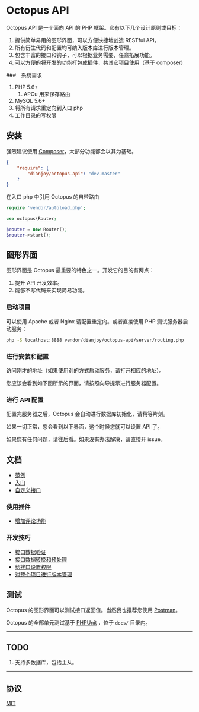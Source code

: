 Octopus API
========

Octopus API 是一个面向 API 的 PHP 框架。它有以下几个设计原则或目标：

1. 提供简单易用的图形界面，可以方便快捷地创造 RESTful API。
2. 所有衍生代码和配置均可纳入版本库进行版本管理。
3. 包含丰富的接口和钩子，可以根据业务需要，任意拓展功能。
4. 可以方便的将开发的功能打包成插件，共其它项目使用（基于 composer)

###　系统需求

1. PHP 5.6+
    1. APCu 用来保存路由
2. MySQL 5.6+
3. 将所有请求重定向到入口 php
4. 工作目录的写权限

## 安装

强烈建议使用 [Composer](https://getcomposer.org/)，大部分功能都会以其为基础。

```json
{
    "require": {
        "dianjoy/octopus-api": "dev-master"
    }
}
```
    
在入口 php 中引用 Octopus 的自带路由

```php
require 'vendor/autoload.php';

use octopus\Router;

$router = new Router();
$router->start();
```

## 图形界面

图形界面是 Octopus 最重要的特色之一。开发它的目的有两点：

1. 提升 API 开发效率。
2. 能够不写代码来实现简易功能。

### 启动项目

可以使用 Apache 或者 Nginx 请配置重定向。或者直接使用 PHP 测试服务器启动服务：

```bash
php -S localhost:8888 vendor/dianjoy/octopus-api/server/routing.php
```

### 进行安装和配置

访问刚才的地址（如果使用别的方式启动服务，请打开相应的地址）。

您应该会看到如下图所示的界面，请按照向导提示进行服务器配置。

### 进行 API 配置

配置完服务器之后，Octopus 会自动进行数据库初始化，请稍等片刻。

如果一切正常，您会看到以下界面，这个时候您就可以设置 API 了。

如果您有任何问题，请往后看。如果没有办法解决，请直接开 issue。

## 文档

* [范例](./docs/sample.md)
* [入门](./docs/get-started.md)
* [自定义接口](./docs/custom-api)

### 使用插件

* [增加评论功能](./docs/plugin/comment.md)

### 开发技巧

* [接口数据验证](./doc/api/validate.md)
* [接口数据转换和预处理](./doc/api/data-convertor.md)
* [给接口设置权限](./doc/api/auth.md)
* [对整个项目进行版本管理](./doc/vcs.md)

## 测试

Octopus 的图形界面可以测试接口返回值。当然我也推荐您使用 [Postman](https://www.getpostman.com/)。

Octopus 的全部单元测试基于 [PHPUnit](https://phpunit.de/) ，位于 `docs/` 目录内。

--------

## TODO

1. 支持多数据库，包括主从。

--------

## 协议

[MIT](./LICENSE)